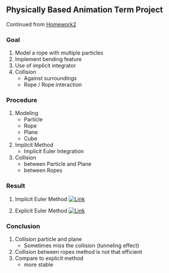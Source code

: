 ## Physically Based Animation Term Project
Continued from [Homework2](https://github.com/bin88829/web/tree/master/threejs/physics-animation/homework2)

### Goal
1. Model a rope with multiple particles
2. Implement bending feature
3. Use of implicit integrator
4. Collision
    - Against surroundings
    - Rope / Rope interaction

### Procedure
1. Modeling
    - Particle
    - Rope
    - Plane
    - Cube
2. Implicit Method
    - Implicit Euler Integration
3. Collision
    - between Particle and Plane
    - between Ropes

### Result
1. Implicit Euler Method
[![Link](http://img.youtube.com/vi/urBGSMNdgpQ/0.jpg)](http://www.youtube.com/watch?v=urBGSMNdgpQ)

2. Explicit Euler Method
[![Link](http://img.youtube.com/vi/-FTIIJMbzqM/0.jpg)](http://www.youtube.com/watch?v=-FTIIJMbzqM)

### Conclusion
1. Collision particle and plane
    - Sometimes miss the collision (tunneling effect)
2. Collision between ropes method is not that efficient
3. Compare to explicit method
    - more stable